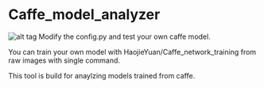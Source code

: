# Caffe_model_analyzer
![alt tag](https://travis-ci.org/HaojieYuan/Caffe_model_analyzer.svg?branch=master)
Modify the config.py and test your own caffe model.

You can train your own model with HaojieYuan/Caffe_network_training from raw images with single command.

This tool is build for anaylzing models trained from caffe.
